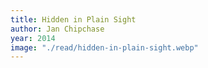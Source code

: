 ```yaml
---
title: Hidden in Plain Sight
author: Jan Chipchase
year: 2014
image: "./read/hidden-in-plain-sight.webp"
---
```

